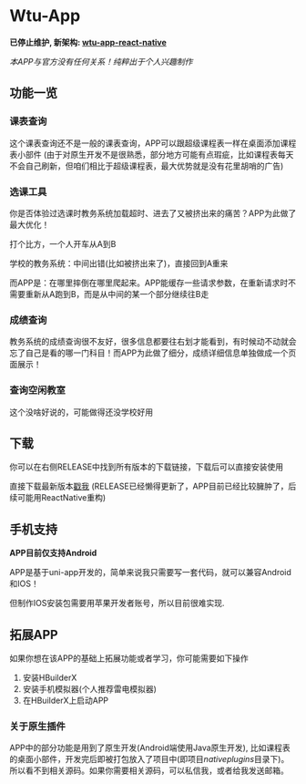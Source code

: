# Wtu-App

**已停止维护, 新架构: [wtu-app-react-native](https://github.com/HuPeng333/wtu-app-react-native)**

*本APP与官方没有任何关系！纯粹出于个人兴趣制作*

## 功能一览

### 课表查询
这个课表查询还不是一般的课表查询，APP可以跟超级课程表一样在桌面添加课程表小部件
(由于对原生开发不是很熟悉，部分地方可能有点瑕疵，比如课程表每天不会自己刷新，但咱们相比于超级课程表，最大优势就是没有花里胡哨的广告)

### 选课工具
你是否体验过选课时教务系统加载超时、进去了又被挤出来的痛苦？APP为此做了最大优化！

打个比方，一个人开车从A到B

学校的教务系统：中间出错(比如被挤出来了)，直接回到A重来

而APP是：在哪里摔倒在哪里爬起来。APP能缓存一些请求参数，在重新请求时不需要重新从A跑到B，而是从中间的某一个部分继续往B走

### 成绩查询
教务系统的成绩查询很不友好，很多信息都要往右划才能看到，有时候动不动就会忘了自己是看的哪一门科目！而APP为此做了细分，成绩详细信息单独做成一个页面展示！

### 查询空闲教室
这个没啥好说的，可能做得还没学校好用


## 下载
你可以在右侧RELEASE中找到所有版本的下载链接，下载后可以直接安装使用

直接下载最新版本[戳我](http://xds.fit/vcs/download/android) (RELEASE已经懒得更新了，APP目前已经比较臃肿了，后续可能用ReactNative重构)

## 手机支持
**APP目前仅支持Android**

APP是基于uni-app开发的，简单来说我只需要写一套代码，就可以兼容Android和IOS！

但制作IOS安装包需要用苹果开发者账号，所以目前很难实现.

## 拓展APP
如果你想在该APP的基础上拓展功能或者学习，你可能需要如下操作

1. 安装HBuilderX 
2. 安装手机模拟器(个人推荐雷电模拟器)
3. 在HBuilderX上启动APP

### 关于原生插件
APP中的部分功能是用到了原生开发(Android端使用Java原生开发), 比如课程表的桌面小部件，开发完后即被打包放入了项目中(即项目*nativeplugins*目录下)。
所以看不到相关源码。如果你需要相关源码，可以私信我，或者给我发送邮箱。
